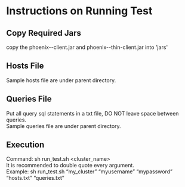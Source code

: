 # Instructions on Running Test
## Copy Required Jars
copy the phoenix-<version>-client.jar and phoenix-<version>-thin-client.jar into 'jars'
## Hosts File
Sample hosts file are under parent directory.
## Queries File
Put all query sql statements in a txt file, DO NOT leave space between queries.<br>
Sample queries file are under parent directory.
## Execution
Command: sh run_test.sh <cluster_name> <ambary username> <ambary password> <hosts file> <queries file><br>
It is recommended to double quote every argument.<br>
Example: sh run_test.sh “my_cluster” “myusername” “mypassword” “hosts.txt” “queries.txt”

